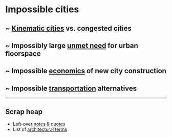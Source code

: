 
# Impossible cities

## ~ [Kinematic cities](kinematic) vs. congested cities
## ~ Impossibly large [unmet need](need) for urban floorspace
## ~ Impossible [economics](economics) of new city construction
## ~ Impossible [transportation](transportation) alternatives

---------
## Scrap heap

  * Left-over [notes & quotes](remainder)
  * List of [architectural terms](architecture)

